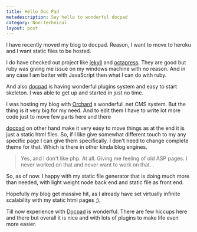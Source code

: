 ```yaml
---
title: Hello Doc Pad
metadescription: Say hello to wonderful docpad
category: Non-Technical
layout: post
---
```


I have recently moved my blog to docpad. Reason, I want to move to heroku and I want static files to be hosted.

I do have checked out project like [jekyll](http://jekyllrb.com/) and [octapress](http://octopress.org/). They are good but ruby was giving me issue on my windows machine with no reason. And in any case I am better with JavaScript then what I can do with ruby. 

And also [docpad](http://docpad.org/) is having wonderful plugins system and easy to start skeleton. I was able to get up and started in just no time. 

I was hosting my blog with [Orchard](http://www.orchardproject.net/) a wonderful .net CMS system. But the thing is it very big for my need. And to edit them I have to write lot more code just to move few parts here and there

[docpad](http://docpad.org/) on other hand make it very easy to move things as at the end it is just a static html files. So, if I like give somewhat different touch to my any specific page I can give them specifically. I don't need to change complete theme for that. Which is there in other kinda blog engines. 


>Yes, and I don't like php. At all. Giving me feeling of old ASP pages. I never worked on that and never want to work on that... 

So, as of now. I happy with my static file generator that is doing much more than needed, with light weight node back end and static file as front end. 

Hopefully my blog get massive hit, as I already have set virtually infinite scalability with my static html pages ;).

Till now experience with [Docpad](http://docpad.org) is wonderful. There are few hiccups here and there but overall it is nice and with lots of plugins to make life even more easier. 